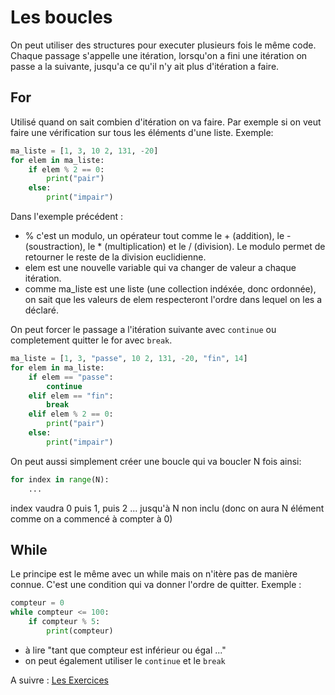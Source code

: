 # Les boucles

On peut utiliser des structures pour executer plusieurs fois le même code. Chaque passage s'appelle une itération, lorsqu'on a fini une itération on passe a la suivante, jusqu'a ce qu'il n'y ait plus d'itération a faire. 

## For
Utilisé quand on sait combien d'itération on va faire. Par exemple si on veut faire une vérification sur tous les éléments d'une liste. Exemple:
```python
ma_liste = [1, 3, 10 2, 131, -20]
for elem in ma_liste:
    if elem % 2 == 0:
        print("pair")
    else:
        print("impair")
```
Dans l'exemple précédent : 
- % c'est un modulo, un opérateur tout comme le + (addition), le - (soustraction), le * (multiplication) et le / (division). Le modulo permet de retourner le reste de la division euclidienne.
- elem est une nouvelle variable qui va changer de valeur a chaque itération. 
- comme ma_liste est une liste (une collection indéxée, donc ordonnée), on sait que les valeurs de elem respecteront l'ordre dans lequel on les a déclaré.

On peut forcer le passage a l'itération suivante avec `continue` ou completement quitter le for avec `break`.
```python
ma_liste = [1, 3, "passe", 10 2, 131, -20, "fin", 14]
for elem in ma_liste:
    if elem == "passe":
        continue
    elif elem == "fin":
        break
    elif elem % 2 == 0:
        print("pair")
    else:
        print("impair")
```

On peut aussi simplement créer une boucle qui va boucler N fois ainsi:
```python
for index in range(N):
    ...

```
index vaudra 0 puis 1, puis 2 ... jusqu'à N non inclu (donc on aura N élément comme on a commencé à compter à 0)

## While

Le principe est le même avec un while mais on n'itère pas de manière connue. C'est une condition qui va donner l'ordre de quitter. Exemple :
```python
compteur = 0
while compteur <= 100:
    if compteur % 5:
        print(compteur)
```
- à lire "tant que compteur est inférieur ou égal ..."
- on peut également utiliser le `continue` et le `break`

A suivre : [Les Exercices](exercices.md)

